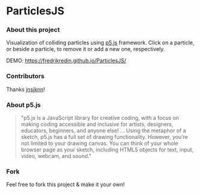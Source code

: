 # ParticlesJS #

### About this project

Visualization of colliding particles using [p5.js](https://p5js.org/) framework. Click on a particle, or beside a particle, to remove it or add a new one, respectively.

DEMO: https://fredrikredin.github.io/ParticlesJS/

### Contributors
Thanks [jnsjknn](https://github.com/jnsjknn)!

### About p5.js

> "p5.js is a JavaScript library for creative coding, with a focus on making coding accessible and inclusive for artists, designers, educators, beginners, and anyone else! ... Using the metaphor of a sketch, p5.js has a full set of drawing functionality. However, you’re not limited to your drawing canvas. You can think of your whole browser page as your sketch, including HTML5 objects for text, input, video, webcam, and sound."


### Fork
Feel free to fork this project & make it your own!
